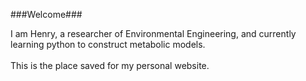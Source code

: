 ###Welcome###

I am Henry, a researcher of Environmental Engineering, and currently learning python to construct metabolic models.
<br><br>This is the place saved for my personal website.

